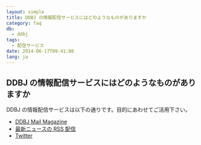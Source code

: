 ```yaml
---
layout: simple
title: DDBJ の情報配信サービスにはどのようなものがありますか
category: faq
db:
  - ddbj
tags: 
  - 配信サービス
date: 2014-06-17T09:41:08
lang: ja
---
```


## DDBJ の情報配信サービスにはどのようなものがありますか

DDBJ の情報配信サービスは以下の通りです。目的にあわせてご活用下さい。<br>
<ul>
  <li><a href="/subscribe-ddbj.html">DDBJ Mail Magazine</a></li>
  <li><a href="/data-feed.html">最新ニュースの RSS 配信</a></li>
  <li><a href="https://twitter.com/DDBJ_topics">Twitter</a></li>
</ul>
